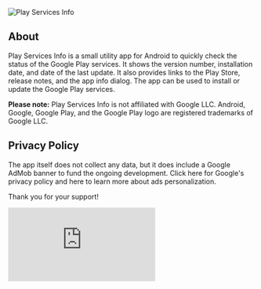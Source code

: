 ![Play Services Info](icon.png)

## About

Play Services Info is a small utility app for Android to quickly check the
status of the Google Play services. It shows the version number, installation
date, and date of the last update. It also provides links to the Play Store,
release notes, and the app info dialog. The app can be used to install or
update the Google Play services.  
  
**Please note:** Play Services Info is not affiliated with Google LLC.
Android, Google, Google Play, and the Google Play logo are registered
trademarks of Google LLC.

## Privacy Policy

The app itself does not collect any data, but it does include a Google AdMob
banner to fund the ongoing development. Click here for Google's privacy policy
and here to learn more about ads personalization.

Thank you for your support!

![](https://ssl.webpack.de/piwik.weberdo.com/piwik.php?idsite=1&rec=1&action_name=Privacy+Policy+-+Play+Services+Info)

